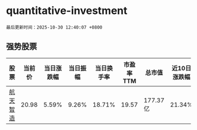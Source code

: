 # quantitative-investment

`最后更新时间：2025-10-30 12:40:07 +0800`

## 强势股票

|股票|当前价|当日涨跌幅|当日振幅|当日换手率|市盈率TTM|总市值|近10日涨跌幅|
|----|----|----|----|----|----|----|----|
|[航天智造](https://xueqiu.com/S/SZ300446)|20.98|5.59%|9.26%|18.71%|19.57|177.37亿|21.34%|

